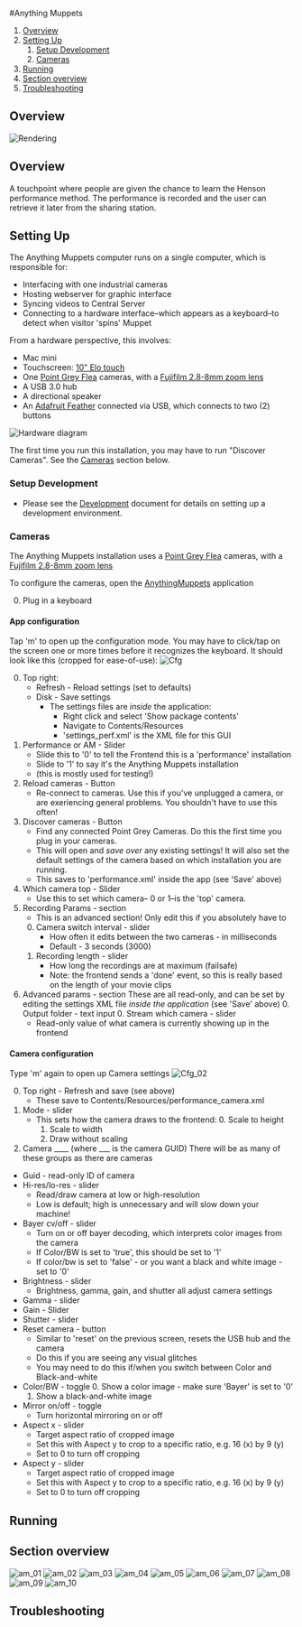 #Anything Muppets

1. [Overview](#overview)
1. [Setting Up](#setting-up)
   1. [Setup Development](#setup-Development)
   1. [Cameras](#cameras)
1. [Running](#running)
1. [Section overview](#section-overview)
1. [Troubleshooting](#troubleshooting)


## Overview

![Rendering](screenshots/render_am.png)

## Overview
A touchpoint where people are given the chance to learn the Henson performance method. The performance is recorded and the user can retrieve it later from the sharing station. 

## Setting Up
The Anything Muppets computer runs on a single computer, which is responsible for:
 * Interfacing with one industrial cameras
 * Hosting webserver for graphic interface
 * Syncing videos to Central Server
 * Connecting to a hardware interface–which appears as a keyboard–to detect when visitor 'spins' Muppet

From a hardware perspective, this involves:
* Mac mini
* Touchscreen: [10" Elo touch](http://www.elotouch.com/Products/LCDs/1093L/)
* One [Point Grey Flea](https://www.ptgrey.com/flea3-32-mp-color-usb3-vision-sony-imx036-camera) cameras, with a [Fujifilm 2.8-8mm zoom lens](https://www.ptgrey.com/fujinon-yv28x28sa-2-hd-vari-focal-lens-3) 
* A USB 3.0 hub
* A directional speaker
* An [Adafruit Feather](https://www.adafruit.com/product/2771) connected via USB, which connects to two (2) buttons

![Hardware diagram](screenshots/am_hardware.png)

The first time you run this installation, you may have to run "Discover Cameras". See the [Cameras](#cameras) section below.

### Setup Development
* Please see the [Development](Development.md) document for details on setting up a development environment.
 
### Cameras
The Anything Muppets installation uses a [Point Grey Flea](https://www.ptgrey.com/flea3-32-mp-color-usb3-vision-sony-imx036-camera) cameras, with a [Fujifilm 2.8-8mm zoom lens](https://www.ptgrey.com/fujinon-yv28x28sa-2-hd-vari-focal-lens-3)

To configure the cameras, open the [AnythingMuppets](Frontend/bin/AnythingMuppets.app) application

0. Plug in a keyboard

#### App configuration
Tap 'm' to open up the configuration mode. You may have to click/tap on the screen one or more times before it recognizes the keyboard. It should look like this (cropped for ease-of-use):
![Cfg](screenshots/performance/p_cfg_01.png)

0. Top right:
   - Refresh - Reload settings (set to defaults)
   - Disk - Save settings
     - The settings files are _inside_ the application: 
       - Right click and select 'Show package contents'
       - Navigate to Contents/Resources
       - 'settings_perf.xml' is the XML file for this GUI
0. Performance or AM - Slider
   - Slide this to '0' to tell the Frontend this is a 'performance' installation
   - Slide to '1' to say it's the Anything Muppets installation
   - (this is mostly used for testing!)
0. Reload cameras - Button
   - Re-connect to cameras. Use this if you've unplugged a camera, or are exeriencing general problems. You shouldn't have to use this often!
0. Discover cameras - Button
   - Find any connected Point Grey Cameras. Do this the first time you plug in your cameras.
   - This will open and _save over_ any existing settings! It will also set the default settings of the camera based on which installation you are running.
   - This saves to 'performance.xml' inside the app (see 'Save' above)
0. Which camera top - Slider
   - Use this to set which camera– 0 or 1–is the 'top' camera. 
0. Recording Params - section
   - This is an advanced section! Only edit this if you absolutely have to
   0. Camera switch interval - slider
      - How often it edits between the two cameras - in milliseconds
      - Default - 3 seconds (3000)
   1. Recording length - slider
      - How long the recordings are at maximum (failsafe)
      - Note: the frontend sends a 'done' event, so this is really based on the length of your movie clips
0. Advanced params - section
These are all read-only, and can be set by editing the settings XML file _inside the application_ (see 'Save' above)
   0. Output folder - text input
   0. Stream which camera - slider
      - Read-only value of what camera is currently showing up in the frontend

#### Camera configuration
Type 'm' again to open up Camera settings
![Cfg_02](screenshots/performance/p_cfg_02.png)

0. Top right - Refresh and save (see above)
   - These save to Contents/Resources/performance_camera.xml
0. Mode - slider
   - This sets how the camera draws to the frontend:
     0. Scale to height
     1. Scale to width
     2. Draw without scaling
1. Camera ____ (where ___ is the camera GUID)
There will be as many of these groups as there are cameras

  - Guid - read-only ID of camera
  - Hi-res/lo-res - slider
    - Read/draw camera at low or high-resolution
    - Low is default; high is unnecessary and will slow down your machine!
  - Bayer cv/off - slider
    - Turn on or off bayer decoding, which interprets color images from the camera
    - If Color/BW is set to 'true', this should be set to '1'
    - If color/bw is set to 'false' - or you want a black and white image - set to '0'
  - Brightness - slider
    - Brightness, gamma, gain, and shutter all adjust camera settings
  - Gamma - slider
  - Gain - Slider
  - Shutter - slider
  - Reset camera - button
    - Similar to 'reset' on the previous screen, resets the USB hub and the camera
    - Do this if you are seeing any visual glitches
    - You may need to do this if/when you switch between Color and Black-and-white
  - Color/BW - toggle
    0. Show a color image - make sure 'Bayer' is set to '0' 
    1. Show a black-and-white image
  - Mirror on/off - toggle
    - Turn horizontal mirroring on or off
  - Aspect x - slider
    - Target aspect ratio of cropped image
    - Set this with Aspect y to crop to a specific ratio, e.g. 16 (x) by 9 (y)
    - Set to 0 to turn off cropping
  - Aspect y - slider
    - Target aspect ratio of cropped image
    - Set this with Aspect y to crop to a specific ratio, e.g. 16 (x) by 9 (y)
    - Set to 0 to turn off cropping

## Running

## Section overview

![am_01](screenshots/ams/am_01.png)
![am_02](screenshots/ams/am_02.png)
![am_03](screenshots/ams/am_03.png)
![am_04](screenshots/ams/am_04.png)
![am_05](screenshots/ams/am_05.png)
![am_06](screenshots/ams/am_06.png)
![am_07](screenshots/ams/am_07.png)
![am_08](screenshots/ams/am_08.png)
![am_09](screenshots/ams/am_09.png)
![am_10](screenshots/ams/am_10.png)

## Troubleshooting
